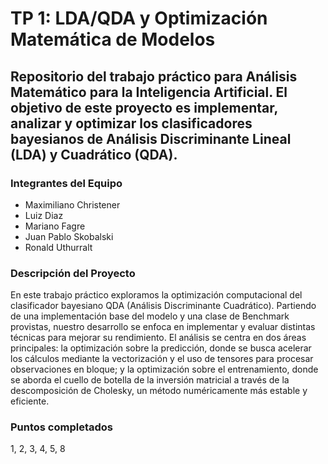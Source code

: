 # TP 1: LDA/QDA y Optimización Matemática de Modelos
## Repositorio del trabajo práctico para Análisis Matemático para la Inteligencia Artificial. El objetivo de este proyecto es implementar, analizar y optimizar los clasificadores bayesianos de Análisis Discriminante Lineal (LDA) y Cuadrático (QDA).

### Integrantes del Equipo
- Maximiliano Christener
- Luiz Diaz
- Mariano Fagre
- Juan Pablo Skobalski
- Ronald Uthurralt

### Descripción del Proyecto
En este trabajo práctico exploramos la optimización computacional del clasificador bayesiano QDA (Análisis Discriminante Cuadrático). Partiendo de una implementación base del modelo y una clase de Benchmark provistas, nuestro desarrollo se enfoca en implementar y evaluar distintas técnicas para mejorar su rendimiento. El análisis se centra en dos áreas principales: la optimización sobre la predicción, donde se busca acelerar los cálculos mediante la vectorización y el uso de tensores para procesar observaciones en bloque; y la optimización sobre el entrenamiento, donde se aborda el cuello de botella de la inversión matricial a través de la descomposición de Cholesky, un método numéricamente más estable y eficiente.

### Puntos completados
1, 2, 3, 4, 5, 8 
